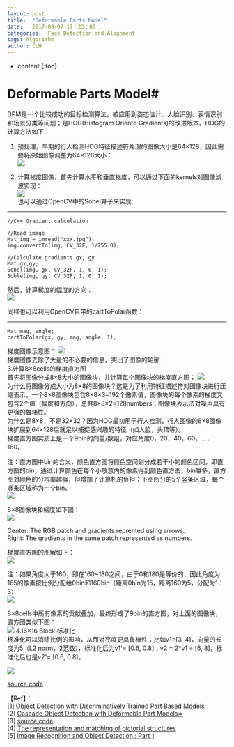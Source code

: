```yaml
---
layout: post
title:  "Deformable Parts Model"
date:   2017-08-07 17：23：00
categories:  Face Detection and Alignment
tags: Algorithm
author: CLH
---
```


* content
{:toc}

# Deformable Parts Model#
DPM是一个比较成功的目标检测算法，被应用到姿态估计、人脸识别、表情识别和场景分类等问题；是HOG(Histogram Orientd Gradients)的改进版本。HOG的计算方法如下：   

1. 预处理，早期的行人检测HOG特征描述符处理的图像大小是64×128，因此需要将原始图像调整为64×128大小：    
![](http://i.imgur.com/g01hmvI.jpg)

2. 计算梯度图像，首先计算水平和垂直梯度，可以通过下面的kernels对图像滤波实现：     
![](http://i.imgur.com/xeEeA07.jpg)  
也可以通过OpenCV中的Sobel算子来实现:

----------

    //C++ Gradient calculation

    //Read image        
    Mat img = imread("xxx.jpg"); 
	img.convertTo(img, CV_32F, 1/255.0);
     
	//Calculate gradients gx, gy
	Mat gx,gy;
	Sobel(img, gx, CV_32F, 1, 0, 1);
	Soble(img, gy, CV_32F, 1, 0, 1);    


然后，计算梯度的幅度的方向：  
![](http://i.imgur.com/fe5k1Zl.jpg)

同样也可以利用OpenCV自带的cartToPolar函数：

----------
	Mat mag, angle;
	cartToPolar(gx, gy, mag, angle, 1);
   
梯度图像示意图：
![](http://i.imgur.com/dZ3bFOY.jpg)   
梯度图像去除了大量的不必要的信息，突出了图像的轮廓    
3.计算8×8cells的梯度直方图   
首先将图像分成8×8大小的图像块，并计算每个图像块的梯度直方图； 
![](http://i.imgur.com/vBgCe52.jpg)     
为什么将图像分成大小为8×8的图像块？这是为了利用特征描述符对图像块进行压缩表示，一个8×8图像块包含8×8×3=192个像素值，图像块的每个像素的梯度又包含2个值（幅度和方向），总共8×8×2=128numbers；图像块表示法对噪声具有更强的鲁棒性。    
为什么是8×8，不是32×32？因为HOG最初用于行人检测，行人图像的8×8图像块扩展到64×128后就足以捕捉感兴趣的特征（如人脸，头顶等）。    
梯度直方图实质上是一个9bin的向量/数组，对应角度0，20，40，60，...，160。    


注：直方图中bin的含义，颜色直方图将颜色空间划分成若干小的颜色区间，即直方图的bin，通过计算颜色在每个小敬意内的像素得到颜色直方图，bin越多，直方图对颜色的分辨率越强，但增加了计算机的负担；下图所分的5个竖条区域，每个竖条区域称为一个bin。      
![](http://i.imgur.com/goPB5kl.jpg)        


8×8图像块和梯度如下图：    
![](http://i.imgur.com/BZ6cpGm.png)     

Center: The RGB patch and gradients reprented using arrows.    
Right:  The gradients in the same patch represented as numbers.  

梯度直方图的图解如下：   
![](http://i.imgur.com/VOSkq60.png)     

注：如果角度大于160，即在160~180之间，由于0和180是等价的，因此角度为165的像素按比例分配给0bin和160bin（距离0bin为15，距离160为5，分配为1：3）    
![](http://i.imgur.com/Uc8iC0W.png)      

8×8cells中所有像素的贡献叠加，最终形成了9bin的直方图，对上面的图像块，直方图类似下图：     
![](http://i.imgur.com/gRXwTf6.png)
4.16×16 Block 标准化   
标准化可以消除比例的影响，从而对亮度更具鲁棒性；比如v1=[3, 4]，向量的长度为5（L2 norm，2范数），标准化后为v1'= [0.6, 0.8]；v2 = 2*v1 = [6, 8]，标准化后也是v2'= [0.6, 0.8]。

![](http://i.imgur.com/QSKpqkn.gif)






[source code](https://github.com/clhne/clhne.github.io/tree/master/src/vecadd)   

【Ref】：     
[1] [Object Detection with Discriminatively Trained
Part Based Models](https://cs.brown.edu/~pff/papers/lsvm-pami.pdf)  
[2] [Cascade Object Detection with Deformable Part Models∗](https://cs.brown.edu/~pff/papers/cascade.pdf)   
[3] [source code](http://www.rossgirshick.info/latent/)      
[4] [The representation and matching of pictorial structures](http://citeseerx.ist.psu.edu/viewdoc/download?doi=10.1.1.118.7951&rep=rep1&type=pdf)      
[5] [Image Recognition and Object Detection : Part 1](https://www.learnopencv.com/image-recognition-and-object-detection-part1/)
	